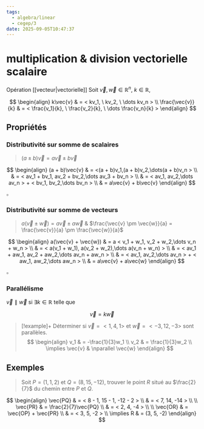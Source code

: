 ```yaml
---
tags:
  - algebra/linear
  - cegep/3
date: 2025-09-05T10:47:37
---
```


# multiplication & division vectorielle scalaire

Opération [[vecteur|vectorielle]]
Soit $\vec{v}, \vec{w} \in \mathbb{R}^n, \ k \in \mathbb{R}$,

$$
\begin{align}
k\vec{v} & = < kv_1, \ kv_2, \ \dots kv_n > \\
\frac{\vec{v}}{k} & = < \frac{v_1}{k}, \ \frac{v_2}{k}, \ \dots \frac{v_n}{k} >
\end{align}
$$

## Propriétés

### Distributivité sur somme de scalaires

> $(a \pm b)\vec{v} = a\vec{v} \pm b\vec{v}$

$$
\begin{align}
(a + b)\vec{v} & = <(a + b)v_1,(a + b)v_2,\dots(a + b)v_n > \\
 & = < av_1 + bv_1, av_2 + bv_2,\dots av_3 + bv_n > \\
 & = < av_1, av_2,\dots av_n > + < bv_1, bv_2,\dots bv_n > \\
 & = a\vec{v} + b\vec{v}
\end{align}
$$

$\square$

### Distributivité sur somme de vecteurs

> $a(\vec{v} \pm \vec{w}) = a\vec{v} \pm a\vec{w}$ & $\frac{\vec{v} \pm \vec{w}}{a} = \frac{\vec{v}}{a} \pm \frac{\vec{w}}{a}$

$$
\begin{align}
a(\vec{v} + \vec{w}) & = a < v_1 + w_1, v_2 + w_2,\dots v_n + w_n > \\
 & = < a(v_1 + w_1), a(v_2 + w_2),\dots a(v_n + w_n) > \\
 & = < av_1 + aw_1, av_2 + aw_2,\dots av_n + aw_n > \\
 & = < av_1, av_2,\dots av_n > + < aw_1, aw_2,\dots aw_n > \\
 & = a\vec{v} + a\vec{w}
\end{align}
$$

$\square$

### Parallélisme

$\vec{v} \parallel \vec{w}$ si $\exists k\in \mathbb{R}$ telle que

$$
\vec{v} = k\vec{w}
$$

> [!example]+ Déterminer si $\vec{v} = < 1, 4, 1 >$ et $\vec{w} = < -3, 12, - 3 >$ sont parallèles.
> $$
> \begin{align}
v_1 & = -\frac{1}{3}w_1 \\
v_2 & = \frac{1}{3}w_2 \\
\implies \vec{v} & \nparallel \vec{w}
\end{align}
> $$

## Exemples

> Soit $P = (1, 1, 2)$ et $Q = (8, 15, - 12)$, trouver le point $R$ situé au $\frac{2}{7}$ du chemin entre $P$ et $Q$.

$$
\begin{align}
\vec{PQ} & = < 8 - 1, 15 - 1, -12 - 2 > \\
 & = < 7, 14, -14 > \\
 \\
\vec{PR} & = \frac{2}{7}\vec{PQ} \\
 & = < 2, 4, -4 > \\
 \\
\vec{OR} & = \vec{OP} + \vec{PR} \\
 & = < 3, 5, -2 > \\
\implies R & = (3, 5, -2)
\end{align}
$$